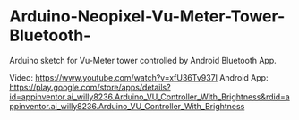 # Arduino-Neopixel-Vu-Meter-Tower-Bluetooth-
Arduino sketch for Vu-Meter tower controlled by Android Bluetooth App.

Video: https://www.youtube.com/watch?v=xfU36Tv937I
Android App: https://play.google.com/store/apps/details?id=appinventor.ai_willy8236.Arduino_VU_Controller_With_Brightness&rdid=appinventor.ai_willy8236.Arduino_VU_Controller_With_Brightness


